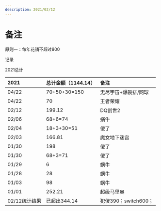 ```yaml
---
description: 2021/02/12
---
```


# 备注

原则一：每年花销不超过800

记录

2021总计

| 2021 | 总计金额（1144.14） | 备注 |
| :--- | :--- | :--- |
| 04/22 | 70+50+30=150 | 无尽宇宙+爆裂排/网球 |
| 04/22 | 70 | 王者荣耀 |
| 02/12 | 199.12 | DQ创世2 |
| 02/06 | 68+6=74 | 蜗牛 |
| 02/04 | 18+3+30=51 | 傻了 |
| 02/03 | 166.81 | 魔女地下迷宫 |
| 01/30 | 198 | 傻了 |
| 01/30 | 68+3=71 | 傻了 |
| 01/29 | 6 | 蜗牛 |
| 01/28 | 28 | 蜗牛 |
| 01/03 | 98 | 蜗牛 |
| 01/01 | 252.21 | 超级马里奥 |
| 02/12统计结果 | 已超出344.14 | 犯傻390；switch600； |







